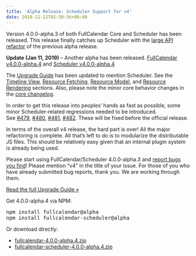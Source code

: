 ```yaml
---
title: 'Alpha Release: Scheduler Support for v4'
date: 2018-12-22T02:50:56+00:00
---
```


Version 4.0.0-alpha.3 of both FullCalendar Core and Scheduler has been released. This release finally catches up Scheduler with the [large API refactor](https://fullcalendar.io/blog/2018/10/release-v4-alpha2) of the previous alpha release.

**Update (Jan 11, 2019)** &#8211; Another alpha has been released. [FullCalendar v4.0.0-alpha.4](https://github.com/fullcalendar/fullcalendar/releases/tag/v4.0.0-alpha.4) and [Scheduler v4.0.0-alpha.4](https://github.com/fullcalendar/fullcalendar-scheduler/releases/tag/v4.0.0-alpha.4)

The [Upgrade Guide](https://fullcalendar.io/docs/v4/release-notes) has been updated to mention Scheduler. See the [Timeline View](https://fullcalendar.io/docs/v4/release-notes#timeline-view), [Resource Fetching](https://fullcalendar.io/docs/v4/release-notes#resource-fetching), [Resource Model](https://fullcalendar.io/docs/v4/release-notes#resource-model), and [Resource Rendering](https://fullcalendar.io/docs/v4/release-notes#resource-rendering) sections. Also, please note the minor core behavior changes in the [core changelog](https://github.com/fullcalendar/fullcalendar/blob/v4.0.0-alpha.3/CHANGELOG.md).

In order to get this release into peoples&#8217; hands as fast as possible, some minor Scheduler-related regressions needed to be introduced. See [#479](https://github.com/fullcalendar/fullcalendar-scheduler/issues/479), [#480](https://github.com/fullcalendar/fullcalendar-scheduler/issues/480), [#481](https://github.com/fullcalendar/fullcalendar-scheduler/issues/481), [#482](https://github.com/fullcalendar/fullcalendar-scheduler/issues/482). These will be fixed before the official release.

In terms of the overall v4 release, the hard part is over! All the major refactoring is complete. All that&#8217;s left to do is to modularize the distributable JS files. This should be relatively easy given that an internal plugin system is already being used.

Please start using FullCalendar/Scheduler 4.0.0-alpha.3 and [report bugs you find](https://fullcalendar.io/reporting-bugs)! Please mention &#8220;v4&#8221; in the title of your issue. For those of you who have already submitted bug reports, thank you. We are working through them.

[Read the full Upgrade Guide »](https://fullcalendar.io/docs/v4/release-notes)

Get 4.0.0-alpha.4 via NPM:

<pre>
npm install fullcalendar@alpha
npm install fullcalendar-scheduler@alpha
</pre>

Or download directly:

* [fullcalendar-4.0.0-alpha.4.zip](https://github.com/fullcalendar/fullcalendar/releases/download/v4.0.0-alpha.3/fullcalendar-4.0.0-alpha.4.zip)
* [fullcalendar-scheduler-4.0.0-alpha.4.zip](https://github.com/fullcalendar/fullcalendar-scheduler/releases/download/v4.0.0-alpha.3/fullcalendar-scheduler-4.0.0-alpha.4.zip)

